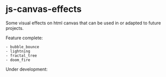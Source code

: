 # js-canvas-effects
Some visual effects on html canvas that can be used in or adapted to future projects. 

Feature complete:

    - bubble_bounce
    - lightning
    - fractal_tree
    - doom_fire

Under development: